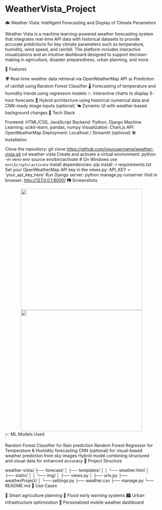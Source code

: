 # WeatherVista_Project
🌦️ Weather Vista: Intelligent Forecasting and Display of Climate Parameters

Weather Vista is a machine learning-powered weather forecasting system that integrates real-time API data with historical datasets to provide accurate predictions for key climate parameters such as temperature, humidity, wind speed, and rainfall. The platform includes interactive visualizations and an intuitive dashboard designed to support decision-making in agriculture, disaster preparedness, urban planning, and more.

🚀 Features

🌍 Real-time weather data retrieval via OpenWeatherMap API
📊 Prediction of rainfall using Random Forest Classifier
🌡️ Forecasting of temperature and humidity trends using regression models
📉 Interactive charts to display 5-hour forecasts
🧠 Hybrid architecture using historical numerical data and CNN-ready image inputs (optional)
🌤️ Dynamic UI with weather-based background changes
🧠 Tech Stack

Frontend: HTML/CSS, JavaScript
Backend: Python, Django
Machine Learning: scikit-learn, pandas, numpy
Visualization: Chart.js
API: OpenWeatherMap
Deployment: Localhost / Streamlit (optional)
🛠️ Installation

Clone the repository:
git clone https://github.com/yourusername/weather-vista.git
cd weather-vista
Create and activate a virtual environment:
python -m venv env
source env/bin/activate  # On Windows use `env\Scripts\activate`
Install dependencies:
pip install -r requirements.txt
Set your OpenWeatherMap API key in the views.py:
API_KEY = 'your_api_key_here'
Run Django server:
python manage.py runserver
Visit in browser:
http://127.0.0.1:8000/
📷 Screenshots

<div align="center"> <img src="screenshots/home.png" width="400"/> <img src="screenshots/chart.png" width="400"/> </div>
📈 ML Models Used

Random Forest Classifier for Rain prediction
Random Forest Regressor for Temperature & Humidity forecasting
CNN (optional) for visual-based weather prediction from sky images
Hybrid model combining structured and visual data for enhanced accuracy
📂 Project Structure

weather-vista/
├── forecast/
│   ├── templates/
│   │   └── weather.html
│   ├── static/
│   │   └── img/
│   ├── views.py
│   ├── urls.py
├── weatherProject/
│   └── settings.py
├── weather.csv
├── manage.py
└── README.md
📌 Use Cases

🌱 Smart agriculture planning
🚨 Flood early warning systems
🏙️ Urban infrastructure optimization
📱 Personalized mobile weather dashboard

